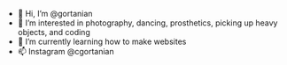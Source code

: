 - 👋 Hi, I’m @gortanian
- 👀 I’m interested in photography, dancing, prosthetics, picking up heavy objects, and coding
- 🌱 I’m currently learning how to make websites
- 📫 Instagram @cgortanian 

<!---
gortanian/gortanian is a ✨ special ✨ repository because its `README.md` (this file) appears on your GitHub profile.
You can click the Preview link to take a look at your changes.
--->
